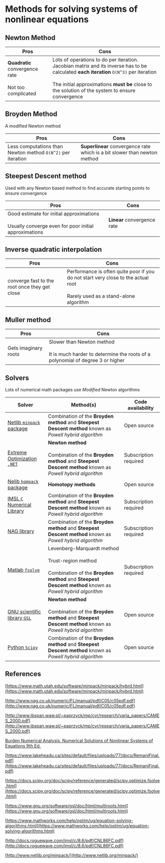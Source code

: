 # Methods for solving systems of nonlinear equations

## Newton Method

Pros | Cons 
--- | --- 
**Quadratic** convergence rate<br/><br/>Not too complicated| Lots of operations to do per iteration. Jacobian matrix and its inverse has to be calculated **each iteration**  `O(N^3)` per iteration<br/><br/>The initial approximations **must be** close to the solution of the system to ensure convergence

## Broyden Method

A modified Newton method

Pros | Cons 
--- | --- 
Less computations than Newton method `O(N^2)` per iteration | **Superlinear** convergence rate which is a bit slower than newton method

## Steepest Descent method

Used with any Newton based method to find accurate starting points to ensure convergence

Pros | Cons 
--- | --- 
Good estimate for initial approximations<br/><br/>Usually converge even for poor initial approximations | **Linear** convergence rate 

## Inverse quadratic interpolation

Pros | Cons 
--- | --- 
converge fast to the root once they get close | Performance is often quite poor if you do not start very close to the actual root <br/><br/>Rarely used as a stand-alone algorithm

## Muller method

Pros | Cons 
--- | --- 
Gets imaginary roots | Slower than Newton method<br/><br/>It is much harder to determine the roots of a polynomial of degree 3 or higher





## Solvers

Lots of numerical math packages use *Modified* Newton algorithms  

Solver | Method(s) | Code availability
--- | --- | ---
[Netlib `minpack` package](http://www.netlib.org/minpack/) | Combination of the **Broyden method** and **Steepest Descent method** known as *Powell hybrid algorithm* | Open source
[Extreme Optimization `.NET`](http://www.extremeoptimization.com/Documentation/Mathematics/Solving-Equations/Solving-Systems-of-Non-Linear-Equations.aspx) | **Newton method** <br/><br/>Combination of the **Broyden method** and **Steepest Descent method** known as *Powell hybrid algorithm* | Subscription required 
[Nelib `hompack` package](http://www.netlib.org/hompack/) | **Homotopy methods** | Open source
[IMSL `C` Numerical Library](http://docs.roguewave.com/imsl/c/8.6/pdf/CNL86FC.pdf) | Combination of the **Broyden method** and **Steepest Descent method** known as *Powell hybrid algorithm* | Subscription required 
[NAG library](https://www.nag.com/numeric/cl/nagdoc_latest/html/c05/c05qbc.html) | Combination of the **Broyden method** and **Steepest Descent method** known as *Powell hybrid algorithm* | Subscription required 
[Matlab `fsolve`](https://www.mathworks.com/help/optim/ug/equation-solving-algorithms.html) | Levenberg-Marquardt method<br/><br/>Trust-region method<br/><br/> Combination of the **Broyden method** and **Steepest Descent method** known as *Powell hybrid algorithm* | Subscription required 
[GNU scientific library `GSL`](https://www.gnu.org/software/gsl/doc/html/multiroots.html) | **Newton method** <br/><br/>Combination of the **Broyden method** and **Steepest Descent method** known as *Powell hybrid algorithm* | Open source
[Python `Scipy`](https://docs.scipy.org/doc/scipy/reference/generated/scipy.optimize.fsolve.html) | Combination of the **Broyden method** and **Steepest Descent method** known as *Powell hybrid algorithm* | Open source

## References
[https://www.math.utah.edu/software/minpack/minpack/hybrd.html](https://www.math.utah.edu/software/minpack/minpack/hybrd.html)

[http://www.nag.co.uk/numeric/FL/manual/pdf/C05/c05pdf.pdf](http://www.nag.co.uk/numeric/FL/manual/pdf/C05/c05pdf.pdf)

[http://www.ibspan.waw.pl/~paprzyck/mp/cvr/research/varia_papers/CAMES_2000.pdf](http://www.ibspan.waw.pl/~paprzyck/mp/cvr/research/varia_papers/CAMES_2000.pdf)

[Burden Numerical Analysis. Numerical Solutions of Nonlinear Systems of Equations 9th Ed.](ins.sjtu.edu.cn/people/mtang/textbook.pdf)

[https://www.lakeheadu.ca/sites/default/files/uploads/77/docs/RemaniFinal.pdf](https://www.lakeheadu.ca/sites/default/files/uploads/77/docs/RemaniFinal.pdf)

[https://docs.scipy.org/doc/scipy/reference/generated/scipy.optimize.fsolve.html](https://docs.scipy.org/doc/scipy/reference/generated/scipy.optimize.fsolve.html)

[https://www.gnu.org/software/gsl/doc/html/multiroots.html](https://www.gnu.org/software/gsl/doc/html/multiroots.html)

[https://www.mathworks.com/help/optim/ug/equation-solving-algorithms.html](https://www.mathworks.com/help/optim/ug/equation-solving-algorithms.html)

[http://docs.roguewave.com/imsl/c/8.6/pdf/CNL86FC.pdf](http://docs.roguewave.com/imsl/c/8.6/pdf/CNL86FC.pdf)

[http://www.netlib.org/minpack/](http://www.netlib.org/minpack/)